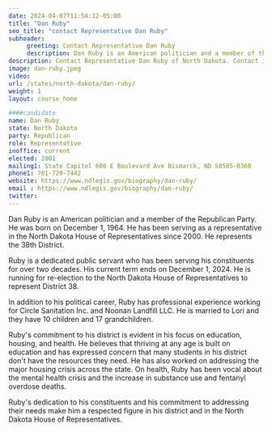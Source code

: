 ```yaml
---
date: 2024-04-07T11:54:12-05:00
title: "Dan Ruby"
seo_title: "contact Representative Dan Ruby"
subheader:
     greeting: Contact Representative Dan Ruby
     description: Dan Ruby is an American politician and a member of the Republican Party. He was born on December 1, 1964. He has been serving as a representative in the North Dakota House of Representatives since 2000. He represents the 38th District.
description: Contact Representative Dan Ruby of North Dakota. Contact information for Dan Ruby includes email address, phone number, and mailing address.
image: dan-ruby.jpeg
video:
url: /states/north-dakota/dan-ruby/
weight: 1
layout: course_home

####candidate
name: Dan Ruby
state: North Dakota
party: Republican
role: Representative
inoffice: current
elected: 2001
mailing1: State Capitol 600 E Boulevard Ave Bismarck, ND 58505-0360
phone1: 701-720-7442
website: https://www.ndlegis.gov/biography/dan-ruby/
email : https://www.ndlegis.gov/biography/dan-ruby/
twitter:
---
```

Dan Ruby is an American politician and a member of the Republican Party. He was born on December 1, 1964. He has been serving as a representative in the North Dakota House of Representatives since 2000. He represents the 38th District.

Ruby is a dedicated public servant who has been serving his constituents for over two decades. His current term ends on December 1, 2024. He is running for re-election to the North Dakota House of Representatives to represent District 38.

In addition to his political career, Ruby has professional experience working for Circle Sanitation Inc. and Noonan Landfill LLC. He is married to Lori and they have 10 children and 17 grandchildren.

Ruby's commitment to his district is evident in his focus on education, housing, and health. He believes that thriving at any age is built on education and has expressed concern that many students in his district don't have the resources they need. He has also worked on addressing the major housing crisis across the state. On health, Ruby has been vocal about the mental health crisis and the increase in substance use and fentanyl overdose deaths.

Ruby's dedication to his constituents and his commitment to addressing their needs make him a respected figure in his district and in the North Dakota House of Representatives.
